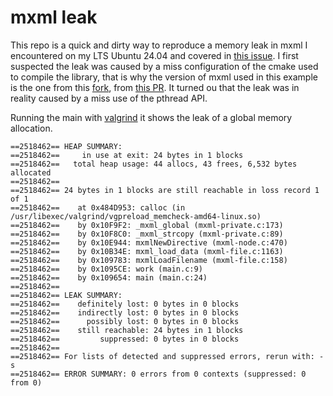 # mxml leak
This repo is a quick and dirty way to reproduce a memory leak in mxml I encountered on my LTS Ubuntu 24.04 and
covered in [this issue](https://github.com/michaelrsweet/mxml/issues/341).
I first suspected the leak was caused by a miss configuration of the cmake used to compile the library,
that is why the version of mxml used in this example is the one from this [fork](https://github.com/BarronKane/mxml/tree/cmake), 
from [this PR](https://github.com/michaelrsweet/mxml/pull/330). It turned ou that the leak was in reality caused by a miss use
of the pthread API. 

Running the main with [valgrind](https://valgrind.org/) it shows the leak of a global memory allocation.
```
==2518462== HEAP SUMMARY:
==2518462==     in use at exit: 24 bytes in 1 blocks
==2518462==   total heap usage: 44 allocs, 43 frees, 6,532 bytes allocated
==2518462==
==2518462== 24 bytes in 1 blocks are still reachable in loss record 1 of 1
==2518462==    at 0x484D953: calloc (in /usr/libexec/valgrind/vgpreload_memcheck-amd64-linux.so)
==2518462==    by 0x10F9F2: _mxml_global (mxml-private.c:173)
==2518462==    by 0x10F8C0: _mxml_strcopy (mxml-private.c:89)
==2518462==    by 0x10E944: mxmlNewDirective (mxml-node.c:470)
==2518462==    by 0x10B34E: mxml_load_data (mxml-file.c:1163)
==2518462==    by 0x109783: mxmlLoadFilename (mxml-file.c:158)
==2518462==    by 0x1095CE: work (main.c:9)
==2518462==    by 0x109654: main (main.c:24)
==2518462==
==2518462== LEAK SUMMARY:
==2518462==    definitely lost: 0 bytes in 0 blocks
==2518462==    indirectly lost: 0 bytes in 0 blocks
==2518462==      possibly lost: 0 bytes in 0 blocks
==2518462==    still reachable: 24 bytes in 1 blocks
==2518462==         suppressed: 0 bytes in 0 blocks
==2518462==
==2518462== For lists of detected and suppressed errors, rerun with: -s
==2518462== ERROR SUMMARY: 0 errors from 0 contexts (suppressed: 0 from 0)
```
